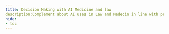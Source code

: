 ```yaml
---
title: Decision Making with AI Medicine and law
description:Complement about AI uses in Law and Medecin in line with precautions and counter-intuitive effects
hide:
- toc
---
```

